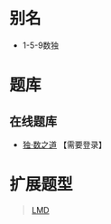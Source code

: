 # 别名
- 1-5-9数独

# 题库

## 在线题库
- [独·数之道](http://www.sudokufans.org.cn/lx/game.index.php?type=159) 【需要登录】

# 扩展题型
> [LMD](https://logic-masters.de/Raetselportal/Suche/erweitert.php?tag_id=9333)